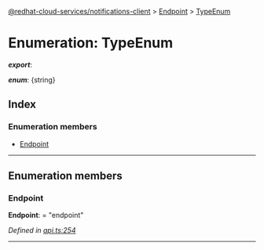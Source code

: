 [@redhat-cloud-services/notifications-client](../README.md) > [Endpoint](../modules/endpoint.md) > [TypeEnum](../enums/endpoint.typeenum.md)

# Enumeration: TypeEnum

*__export__*: 

*__enum__*: {string}

## Index

### Enumeration members

* [Endpoint](endpoint.typeenum.md#endpoint)

---

## Enumeration members

<a id="endpoint"></a>

###  Endpoint

**Endpoint**:  = "endpoint"

*Defined in [api.ts:254](https://github.com/karelhala/javascript-clients/blob/master/packages/hooks/api.ts#L254)*

___


